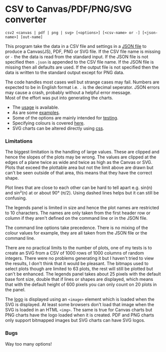 # CSV to Canvas/PDF/PNG/SVG converter

```
csv2 <canvas | pdf | png | svg> [<options>] [<csv-name> or -] [<json-name>] [out-name]
```

This program take the data in a CSV file and settings in a [JSON file](docs/json.md) to produce a Canvas(JS), PDF, PNG or SVG
file. If the CSV file name is missing or `-` the the data is read from the standard input. If the JSON file is not specified then `.json`
is appended to the CSV  file name. If the JSON file is missing then all defaults are used. If the output file is not specified then the
data is written to the  standard output except for PNG data.

The code handles most cases well but strange cases may fail. 
Numbers are expected to be in English format i.e. `.` is the decimal seperator.
JSON errors may cause a crash, probably without a helpful error message.<br/>
Most of the effort was put into generating the charts.

-  The [usage](docs/usage.md) is available.
-  As are some [examples](examples/examples.md).
-  Some of the options are mainly intended for [testing](docs/testing.md).
-  Specifying colours is covered [here](docs/colours.md).
-  SVG charts can be altered directly using [css](docs/css.md).

### Limitations

The biggest limitation is the handling of large values. These are clipped and hence the slopes of the plots may
be wrong. The values are clipped at the edges of a plane twice as wide and twice as high as the Canvas or SVG.
Plots that exceed the plottable area but not the limit above are drawn but can't be seen outside of that area, this
means that they have the correct shape.

Plot lines that are close to each other can be hard to tell apart e.g. sin(n) and sin²(n)
at or about 90° (π/2).
Using dashed lines helps but it can still be confusing.

The legends panel is limited in size and hence the plot names are restricted to 10
characters. The names are only taken from the first header row or column if they aren't
defined on the command line or in the JSON file.

The command line options take precedence.
There is no mixing of the colour values for example, they are all
taken from the JSON file or the command line.

There are no practical limits to the number of plots, one of my tests is to create an SVG from a CSV of 1000 rows of 1000 
columns of random integers. There were no problems generating it but I haven't tried to view the results, I don't think that it would 
be pleasant. The bitmaps used to select plots though are limited to 63 plots, the rest will still be plotted but can't be enhanced. 
The legends panel takes about 25 pixels with the default base font size, double that if lines or shapes are displayed, which means 
that with the default height of 600 pixels you can only count on 20 plots in the panel.

The [logo](docs/json.md#logoURL) is displayed using an `<image>` element which is loaded when the SVG is displayed.
At least some browsers don't load that image when the SVG is loaded in an HTML `<img>`. 
The same is true for Canvas charts but PNG charts have the logo loaded when it is created. PDF and PNG charts only support
bitmapped images but SVG charts can have SVG logos.

### Bugs
Way too many options!
